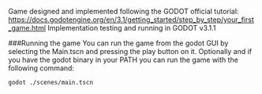 Game designed and implemented following the GODOT official tutorial: https://docs.godotengine.org/en/3.1/getting_started/step_by_step/your_first_game.html
Implementation testing and running in GODOT v3.1.1

###Running the game
You can run the game from the godot GUI by selecting the Main.tscn and pressing the play button on it.
Optionally and if you have the godot binary in your PATH you can run the game with the following command:
```
godot ./scenes/main.tscn
```
